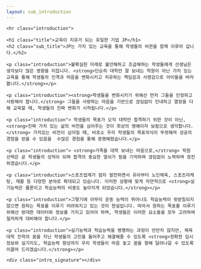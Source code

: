 ```yaml
---
layout: sub_introduction
---
```


<div class="introduction">
    
    <hr class="introduction">

    <h1 class="title">교육이 치유가 되는 유일한 기업 JP</h1>
    <h2 class="sub_title">JP는 가치 있는 교육을 통해 학생들의 비젼을 함께 이루어 갑니다.</h2>

    <p class="introduction">불확실한 미래로 불안해하고 조급해하는 학생들에게 선생님은 생각보다 많은 영향을 미칩니다. <strong>단순히 대학만 잘 보내는 학원이 아닌 가치 있는 교육을 통해 학생들의 인격과 마음을 변화시키고 치유하는 책임감과 사명감으로 아이들을 바라봅니다.</strong></p>

    <p class="introduction"><strong>학생들을 변화시키기 위해선 먼저 그들을 인정하고 사랑해야 합니다.</strong> 그들을 사랑하는 마음을 기반으로 끊임없이 인내하고 열정을 다해 교육할 때, 학생들의 진짜 변화가 시작됩니다.</p>

    <p class="introduction"> 학생들의 목표가 오직 대학만 합격하기 위한 것이 아닌, <strong>진짜 가치 있는 삶의 비전을 심어주는 것이 최상의 명예이자 보람으로 생각합니다.</strong> 가치있는 비전이 심어질 때, 비로소 우리 학생들의 목표의식이 뚜렷해져 성공의 경험을 얻을 수 있음을  수많은 경험을 통해 증명해왔습니다.</p>

    <p class="introduction"> <strong>가족을 대학 보내는 마음으로,</strong> 학원 선택은 곧 학생들의 성적이 되며 합격의 중요한 열쇠가 됨을 기억하며 끊임없이 노력하며 정진하겠습니다.</p>

    <p class="introduction">스포츠업계가 점차 발전하면서 유아부터 노인체육, 스포츠마케팅, 재활 등 다양한 분야로 확대되고 있습니다. 이러한 상황에 맞게 자연적으로 <strong>실기능력은 물론이고 학습능력의 비중도 높아지게 되었습니다.</strong></p>

    <p class="introduction">그렇기에 아무리 운동 능력이 뛰어나도 학습능력이 뒷받침되지 않으면 원하는 목표를 이루기 어려워지고 있는 것이 현실입니다. 따라서 원하는 목표를 이루기 위해선 방대한 데이터와 정보를 가지고 있어야 하며, 학생들은 이러한 요소들을 모두 고려하여 철저하게 대비해야 합니다.</p>

    <p class="introduction">실기능력과 학습능력을 병행하는 과정이 만만치 않지만, 체육대학 진학의 꿈을 지닌 학생들의 고민을 들어주고 해결해줄 수 있도록 <strong>정확한 입시정보와 실기지도, 학습능력 향상까지 우리 학생들이 마음 놓고 꿈을 향해 달려나갈 수 있도록 이끌어 드리겠습니다.</strong></p>

    <div class="intro_signature"></div>
</div>